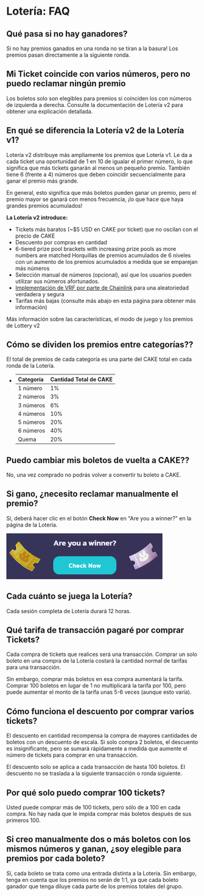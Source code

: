 # Lotería: FAQ

## Qué pasa si no hay ganadores?

Si no hay premios ganados en una ronda no se tiran a la basura! Los premios pasan directamente a la siguiente ronda. 

## Mi Ticket coincide con varios números, pero no puedo reclamar ningún premio

Los boletos solo son elegibles para premios si coinciden los con números de izquierda a derecha. Consulte la documentación de Lotería v2 para obtener una explicación detallada.

## En qué se diferencia la Lotería v2 de la Lotería v1?

Lotería v2 distribuye más ampliamente los premios que Lotería v1. Le da a cada ticket una oportunidad de 1 en 10 de igualar el primer número, lo que significa que más tickets ganarán al menos un pequeño premio. También tiene 6 \(frente a 4\) números que deben coincidir secuencialmente para ganar el premio más grande.

En general, esto significa que más boletos pueden ganar un premio, pero el premio mayor se ganará con menos frecuencia, ¡lo que hace que haya grandes premios acumulados!

**La Lotería v2 introduce:**

* Tickets más baratos \(~$5 USD en CAKE por ticket\) que no oscilan con el precio de CAKE
* Descuento por compras en cantidad
* 6-tiered prize pool brackets with increasing prize pools as more numbers are matched Horquillas de premios acumulados de 6 niveles con un aumento de los premios acumulados a medida que se emparejan más números
* Selección manual de números \(opcional\), así que los usuarios pueden utilizar sus números afortunados.
* [Implementación de VRF por parte de Chainlink](https://docs.chain.link/docs/chainlink-vrf/) para una aleatoriedad verdadera y segura
* Tarifas más bajas \(consulte más abajo en esta página para obtener más información\)

Más información sobre las características, el modo de juego y los premios de Lottery v2

## Cómo se dividen los premios entre categorías??

El total de premios de cada categoría es una parte del CAKE total en cada ronda de la Lotería.

* | Categoría | Cantidad Total de CAKE |
  | :--- | :--- |
  | 1 número | 1% |
  | 2 números | 3% |
  | 3 números | 6% |
  | 4 números | 10% |
  | 5 números | 20% |
  | 6 números | 40% |
  | Quema | 20% |

## Puedo cambiar mis boletos de vuelta a CAKE??

No, una vez comprado no podrás volver a convertir tu boleto a CAKE.

## Si gano, ¿necesito reclamar manualmente el premio?

Sí, deberá hacer clic en el botón **Check Now** en "Are you a winner?" en la página de la Lotería.

![](../../.gitbook/assets/image%20%2886%29.png)

## Cada cuánto se juega la Lotería?

Cada sesión completa de Lotería durará 12 horas.

## Qué tarifa de transacción pagaré por comprar Tickets?

Cada compra de tickets que realices será una transacción. Comprar un solo boleto en una compra de la Lotería costará la cantidad normal de tarifas para una transacción.

Sin embargo, comprar más boletos en esa compra aumentará la tarifa. Comprar 100 boletos en lugar de 1 no multiplicará la tarifa por 100, pero puede aumentar el monto de la tarifa unas 5-6 veces \(aunque esto varía\).

## Cómo funciona el descuento por comprar varios tickets?

El descuento en cantidad recompensa la compra de mayores cantidades de boletos con un descuento de escala. Si solo compra 2 boletos, el descuento es insignificante, pero se sumará rápidamente a medida que aumente el número de tickets para comprar en una transacción.

El descuento solo se aplica a cada transacción de hasta 100 boletos. El descuento no se traslada a la siguiente transacción o ronda siguiente.

## Por qué solo puedo comprar 100 tickets?

Usted puede comprar más de 100 tickets, pero sólo de a 100 en cada compra. No hay nada que le impida comprar más boletos después de sus primeros 100.

## Si creo manualmente dos o más boletos con los mismos números y ganan, ¿soy elegible para premios por cada boleto?

Sí, cada boleto se trata como una entrada distinta a la Lotería. Sin embargo, tenga en cuenta que los premios no serán de 1:1, ya que cada boleto ganador que tenga diluye cada parte de los premios totales del grupo.




